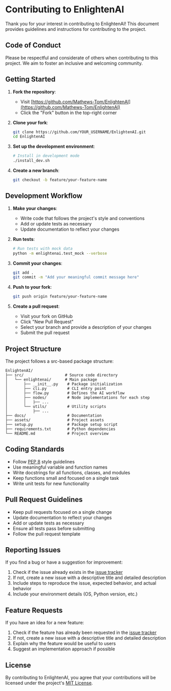 # Contributing to EnlightenAI

Thank you for your interest in contributing to EnlightenAI! This document provides guidelines and instructions for contributing to the project.

## Code of Conduct

Please be respectful and considerate of others when contributing to this project. We aim to foster an inclusive and welcoming community.

## Getting Started

1. **Fork the repository**:
   - Visit [https://github.com/Mathews-Tom/EnlightenAI](https://github.com/Mathews-Tom/EnlightenAI)
   - Click the "Fork" button in the top-right corner

2. **Clone your fork**:
   ```bash
   git clone https://github.com/YOUR_USERNAME/EnlightenAI.git
   cd EnlightenAI
   ```

3. **Set up the development environment**:
   ```bash
   # Install in development mode
   ./install_dev.sh
   ```

4. **Create a new branch**:
   ```bash
   git checkout -b feature/your-feature-name
   ```

## Development Workflow

1. **Make your changes**:
   - Write code that follows the project's style and conventions
   - Add or update tests as necessary
   - Update documentation to reflect your changes

2. **Run tests**:
   ```bash
   # Run tests with mock data
   python -m enlightenai.test_mock --verbose
   ```

3. **Commit your changes**:
   ```bash
   git add .
   git commit -m "Add your meaningful commit message here"
   ```

4. **Push to your fork**:
   ```bash
   git push origin feature/your-feature-name
   ```

5. **Create a pull request**:
   - Visit your fork on GitHub
   - Click "New Pull Request"
   - Select your branch and provide a description of your changes
   - Submit the pull request

## Project Structure

The project follows a src-based package structure:

```
EnlightenAI/
├── src/                  # Source code directory
│   └── enlightenai/      # Main package
│       ├── __init__.py    # Package initialization
│       ├── cli.py         # CLI entry point
│       ├── flow.py        # Defines the AI workflow
│       ├── nodes/         # Node implementations for each step
│       │   ├── ...
│       └── utils/         # Utility scripts
│           ├── ...
├── docs/                  # Documentation
├── assets/                # Project assets
├── setup.py               # Package setup script
├── requirements.txt       # Python dependencies
└── README.md              # Project overview
```

## Coding Standards

- Follow [PEP 8](https://www.python.org/dev/peps/pep-0008/) style guidelines
- Use meaningful variable and function names
- Write docstrings for all functions, classes, and modules
- Keep functions small and focused on a single task
- Write unit tests for new functionality

## Pull Request Guidelines

- Keep pull requests focused on a single change
- Update documentation to reflect your changes
- Add or update tests as necessary
- Ensure all tests pass before submitting
- Follow the pull request template

## Reporting Issues

If you find a bug or have a suggestion for improvement:

1. Check if the issue already exists in the [issue tracker](https://github.com/Mathews-Tom/EnlightenAI/issues)
2. If not, create a new issue with a descriptive title and detailed description
3. Include steps to reproduce the issue, expected behavior, and actual behavior
4. Include your environment details (OS, Python version, etc.)

## Feature Requests

If you have an idea for a new feature:

1. Check if the feature has already been requested in the [issue tracker](https://github.com/Mathews-Tom/EnlightenAI/issues)
2. If not, create a new issue with a descriptive title and detailed description
3. Explain why the feature would be useful to users
4. Suggest an implementation approach if possible

## License

By contributing to EnlightenAI, you agree that your contributions will be licensed under the project's [MIT License](license.md).
